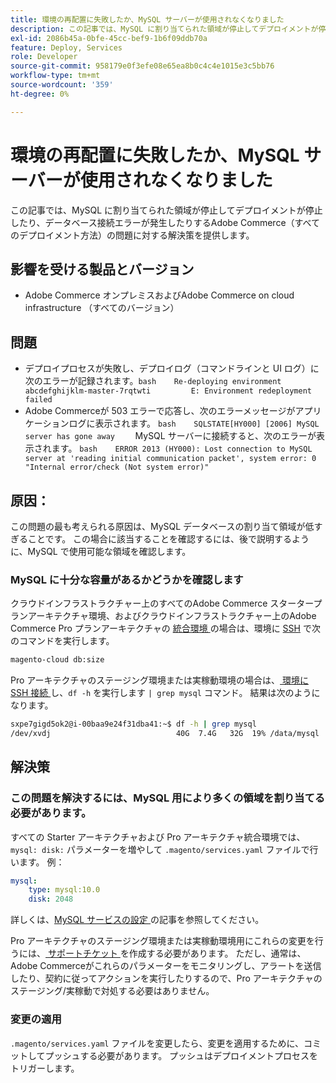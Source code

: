 ```yaml
---
title: 環境の再配置に失敗したか、MySQL サーバーが使用されなくなりました
description: この記事では、MySQL に割り当てられた領域が停止してデプロイメントが停止したり、データベース接続エラーが発生したりするAdobe Commerce（すべてのデプロイメント方法）の問題に対する解決策を提供します。
exl-id: 2086b45a-0bfe-45cc-bef9-1b6f09ddb70a
feature: Deploy, Services
role: Developer
source-git-commit: 958179e0f3efe08e65ea8b0c4c4e1015e3c5bb76
workflow-type: tm+mt
source-wordcount: '359'
ht-degree: 0%

---
```


# 環境の再配置に失敗したか、MySQL サーバーが使用されなくなりました

この記事では、MySQL に割り当てられた領域が停止してデプロイメントが停止したり、データベース接続エラーが発生したりするAdobe Commerce（すべてのデプロイメント方法）の問題に対する解決策を提供します。

## 影響を受ける製品とバージョン

* Adobe Commerce オンプレミスおよびAdobe Commerce on cloud infrastructure （すべてのバージョン）

## 問題

* デプロイプロセスが失敗し、デプロイログ（コマンドラインと UI ログ）に次のエラーが記録されます。```bash    Re-deploying environment abcdefghijklm-master-7rqtwti         E: Environment redeployment failed    ```
* Adobe Commerceが 503 エラーで応答し、次のエラーメッセージがアプリケーションログに表示されます。    ```bash    SQLSTATE[HY000] [2006] MySQL server has gone away    ```    MySQL サーバーに接続すると、次のエラーが表示されます。    ```bash    ERROR 2013 (HY000): Lost connection to MySQL server at 'reading initial communication packet', system error: 0 "Internal error/check (Not system error)"    ```

## 原因：

この問題の最も考えられる原因は、MySQL データベースの割り当て領域が低すぎることです。 この場合に該当することを確認するには、後で説明するように、MySQL で使用可能な領域を確認します。

### MySQL に十分な容量があるかどうかを確認します

クラウドインフラストラクチャー上のすべてのAdobe Commerce スタータープランアーキテクチャ環境、およびクラウドインフラストラクチャー上のAdobe Commerce Pro プランアーキテクチャの [ 統合環境 ](/help/announcements/adobe-commerce-announcements/integration-environment-enhancement-request-pro-and-starter.md) の場合は、環境に [SSH](https://experienceleague.adobe.com/docs/commerce-cloud-service/user-guide/develop/secure-connections.html) で次のコマンドを実行します。

```bash
magento-cloud db:size
```

Pro アーキテクチャのステージング環境または実稼動環境の場合は、[ 環境に SSH 接続 ](https://experienceleague.adobe.com/docs/commerce-cloud-service/user-guide/develop/secure-connections.html) し、`df -h` を実行します   `| grep mysql` コマンド。 結果は次のようになります。

```bash
sxpe7gigd5ok2@i-00baa9e24f31dba41:~$ df -h | grep mysql
/dev/xvdj                            40G  7.4G   32G  19% /data/mysql
```

## 解決策

### この問題を解決するには、MySQL 用により多くの領域を割り当てる必要があります。

すべての Starter アーキテクチャおよび Pro アーキテクチャ統合環境では、`mysql: disk:` パラメーターを増やして `.magento/services.yaml` ファイルで行います。 例：

```yaml
mysql:
    type: mysql:10.0
    disk: 2048
```

詳しくは、[MySQL サービスの設定 ](https://experienceleague.adobe.com/docs/commerce-cloud-service/user-guide/configure/service/mysql.html) の記事を参照してください。

Pro アーキテクチャのステージング環境または実稼動環境用にこれらの変更を行うには、[ サポートチケット ](https://support.magento.com) を作成する必要があります。 ただし、通常は、Adobe Commerceがこれらのパラメーターをモニタリングし、アラートを送信したり、契約に従ってアクションを実行したりするので、Pro アーキテクチャのステージング/実稼動で対処する必要はありません。

### 変更の適用

`.magento/services.yaml` ファイルを変更したら、変更を適用するために、コミットしてプッシュする必要があります。 プッシュはデプロイメントプロセスをトリガーします。
